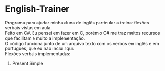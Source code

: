 # English-Trainer
Programa para ajudar minha aluna de inglês particular a treinar flexões verbais vistas em aula.  
Feito em C#. Eu pensei em fazer em C, porém o C# me traz muitos recursos que facilitam e muito a implementação.  
O código funciona junto de um arquivo texto com os verbos em inglês e em português, que eu não incluí aqui.  
Flexões verbais implementadas:
1. Present Simple

